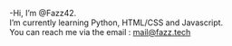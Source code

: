-Hi, I’m @Fazz42.  
I’m currently learning Python, HTML/CSS and Javascript.  
You can reach me via the email : mail@fazz.tech

<!---
Fazz42/Fazz42 is a ✨ special ✨ repository because its `README.md` (this file) appears on your GitHub profile.
You can click the Preview link to take a look at your changes.
--->
